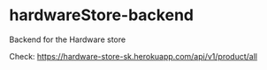 # hardwareStore-backend
Backend for the Hardware store

Check: https://hardware-store-sk.herokuapp.com/api/v1/product/all
